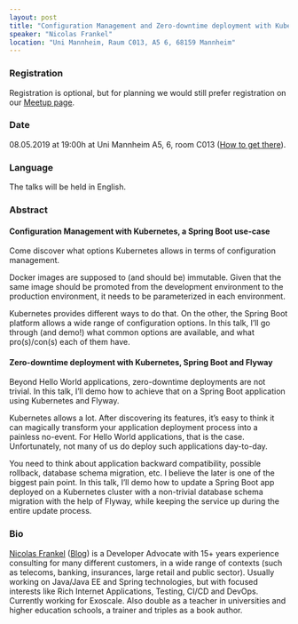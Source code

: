 ```yaml
---
layout: post
title: "Configuration Management and Zero-downtime deployment with Kubernetes, Spring Boot"
speaker: "Nicolas Frankel"
location: "Uni Mannheim, Raum C013, A5 6, 68159 Mannheim"
---
```


### Registration

Registration is optional, but for planning we would still prefer registration on our [Meetup page](https://www.meetup.com/mannheim-java-usergroup/events/259617436/).

### Date

08.05.2019 at 19:00h at Uni Mannheim A5, 6, room C013 ([How to get there](/getting-there)).

### Language

The talks will be held in English.

### Abstract

#### Configuration Management with Kubernetes, a Spring Boot use-case

Come discover what options Kubernetes allows in terms of configuration management.

Docker images are supposed to (and should be) immutable. Given that the same image should be promoted from the development environment to the production environment, it needs to be parameterized in each environment.

Kubernetes provides different ways to do that. On the other, the Spring Boot platform allows a wide range of configuration options. In this talk, I’ll go through (and demo!) what common options are available, and what pro(s)/con(s) each of them have.


#### Zero-downtime deployment with Kubernetes, Spring Boot and Flyway

Beyond Hello World applications, zero-downtime deployments are not trivial. In this talk, I’ll demo how to achieve that on a Spring Boot application using Kubernetes and Flyway.

Kubernetes allows a lot. After discovering its features, it’s easy to think it can magically transform your application deployment process into a painless no-event. For Hello World applications, that is the case. Unfortunately, not many of us do deploy such applications day-to-day.

You need to think about application backward compatibility, possible rollback, database schema migration, etc. I believe the later is one of the biggest pain point. In this talk, I’ll demo how to update a Spring Boot app deployed on a Kubernetes cluster with a non-trivial database schema migration with the help of Flyway, while keeping the service up during the entire update process.



### Bio

[Nicolas Frankel](https://twitter.com/nicolas_frankel) ([Blog](https://blog.frankel.ch)) is a Developer Advocate with 15+ years experience consulting for many different customers, in a wide range of contexts (such as telecoms, banking, insurances, large retail and public sector). Usually working on Java/Java EE and Spring technologies, but with focused interests like Rich Internet Applications, Testing, CI/CD and DevOps. Currently working for Exoscale. Also double as a teacher in universities and higher education schools, a trainer and triples as a book author.


